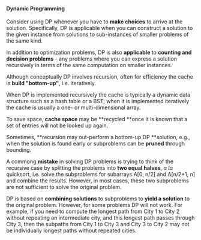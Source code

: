 #### Dynamic Programming

Consider using DP whenever you have to **make choices** to arrive at the solution. Specifically, DP is applicable when you can construct a solution to the given instance from solutions to sub-instances of smaller problems of the same kind.

In addition to optimization problems, DP is also **applicable** to **counting and decision problems** - any problems where you can express a solution recursively in terms of the same computation on smaller instances. 

Although conceptually DP involves recursion, often for efficiency the cache is **build "bottom-up"**, i.e. iteratively.

When DP is implemented recursively the cache is typically a dynamic data structure such as a hash table or a BST; when it is implemented iteratively the cache is usually a one- or multi-dimensional array.

To save space, **cache space** may be **recycled **once it is known that a set of entries will not be looked up again. 

Sometimes, **recursion may out-perform a bottom-up DP **solution, e.g., when the solution is found early or subproblems can be **pruned** through bounding. 

A commong **mistake** in solving DP problems is trying to think of the recursive case by splitting the problems into **two equal halves**, _a la_ quicksort, i.e. solve the subproblems for subarrays A\[0, n/2\] and A\[n/2+1, n\] and combine the results. However, in most cases, these two subproblems are not sufficient to solve the original problem. 

DP is based on **combining solutions** to subproblems to **yield a solution** to the original problem. However, for some problems DP will not work. For example, if you need to compute the longest path from City 1 to City 2 without repeating an intermediate city, and this longest path passes through City 3, then the subpaths from City 1 to City 3 and City 3 to City 2 may not be individually longest paths without repeated cities.



